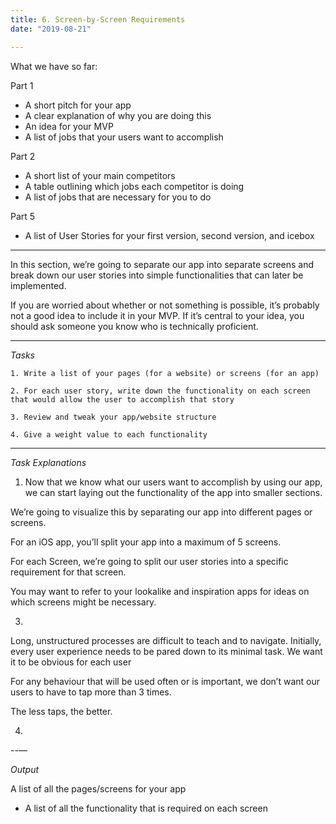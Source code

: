 ```yaml
---
title: 6. Screen-by-Screen Requirements
date: "2019-08-21"

---
```


What we have so far:  

Part 1
- A short pitch for your app
- A clear explanation of why you are doing this
- An idea for your MVP 
- A list of jobs that your users want to accomplish 

Part 2
- A short list of your main competitors 
- A table outlining which jobs each competitor is doing
- A list of jobs that are necessary for you to do

Part 5
- A list of User Stories for your first version, second version, and icebox 


---

In this section, we’re going to separate our app into separate screens and break down our user stories into simple functionalities that can later be implemented. 

If you are worried about whether or not something is possible, it’s probably not a good idea to include it in your MVP.  If it’s central to your idea, you should ask someone you know who is technically proficient.


---

*Tasks*

	1. Write a list of your pages (for a website) or screens (for an app)  

	2. For each user story, write down the functionality on each screen that would allow the user to accomplish that story
	
	3. Review and tweak your app/website structure 
 
	4. Give a weight value to each functionality 

---

*Task Explanations*
 
1. Now that we know what our users want to accomplish by using our app, we can start laying out the functionality of the app into smaller sections. 

We’re going to visualize this by separating our app into different pages or screens. 

For an iOS app, you’ll split your app into a maximum of 5 screens. 

For each Screen, we’re going to split our user stories into a specific requirement for that screen.   

You may want to refer to your lookalike and inspiration apps for ideas on which screens might be necessary. 


3. 
Long, unstructured processes are difficult to teach and to navigate. Initially, every user experience needs to be pared down to its minimal task. We want it to be obvious for each user

For any behaviour that will be used often or is important, we don’t want our users to have to tap more than 3 times.  

The less taps, the better. 


4. 

--—

*Output* 

A list of all the pages/screens for your app
- A list of all the functionality that is required on each screen
